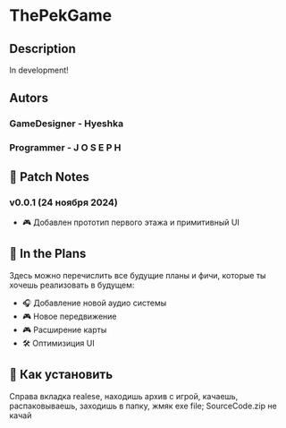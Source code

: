 # ThePekGame

## Description
In development!

## Autors

### GameDesigner - Hyeshka
### Programmer - J O S E P H

## 🔧 Patch Notes

### **v0.0.1** (24 ноября 2024)

- 🎮 Добавлен прототип первого этажа и примитивный UI

## 📅 In the Plans

Здесь можно перечислить все будущие планы и фичи, которые ты хочешь реализовать в будущем:

- 🎧 Добавление новой аудио системы
- 🎮 Новое передвижение
- 🎮 Расширение карты
- 🛠️ Оптимизиция UI

## 🚀 Как установить
Справа вкладка realese, находишь архив с игрой, качаешь, распаковываешь, заходишь в папку, жмяк exe file; 
SourceCode.zip не качай
